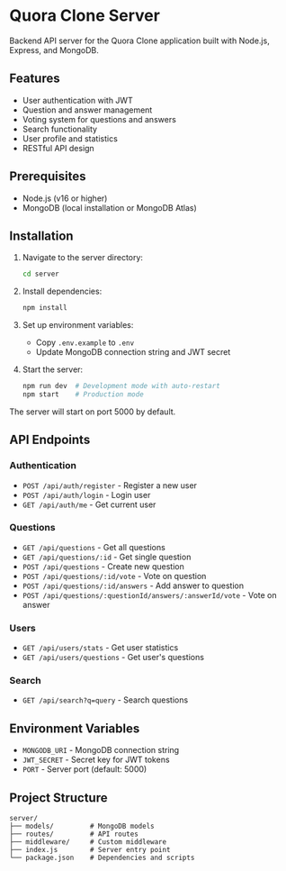 # Quora Clone Server

Backend API server for the Quora Clone application built with Node.js, Express, and MongoDB.

## Features

- User authentication with JWT
- Question and answer management
- Voting system for questions and answers
- Search functionality
- User profile and statistics
- RESTful API design

## Prerequisites

- Node.js (v16 or higher)
- MongoDB (local installation or MongoDB Atlas)

## Installation

1. Navigate to the server directory:
   ```bash
   cd server
   ```

2. Install dependencies:
   ```bash
   npm install
   ```

3. Set up environment variables:
   - Copy `.env.example` to `.env`
   - Update MongoDB connection string and JWT secret

4. Start the server:
   ```bash
   npm run dev  # Development mode with auto-restart
   npm start    # Production mode
   ```

The server will start on port 5000 by default.

## API Endpoints

### Authentication
- `POST /api/auth/register` - Register a new user
- `POST /api/auth/login` - Login user
- `GET /api/auth/me` - Get current user

### Questions
- `GET /api/questions` - Get all questions
- `GET /api/questions/:id` - Get single question
- `POST /api/questions` - Create new question
- `POST /api/questions/:id/vote` - Vote on question
- `POST /api/questions/:id/answers` - Add answer to question
- `POST /api/questions/:questionId/answers/:answerId/vote` - Vote on answer

### Users
- `GET /api/users/stats` - Get user statistics
- `GET /api/users/questions` - Get user's questions

### Search
- `GET /api/search?q=query` - Search questions

## Environment Variables

- `MONGODB_URI` - MongoDB connection string
- `JWT_SECRET` - Secret key for JWT tokens
- `PORT` - Server port (default: 5000)

## Project Structure

```
server/
├── models/         # MongoDB models
├── routes/         # API routes
├── middleware/     # Custom middleware
├── index.js        # Server entry point
└── package.json    # Dependencies and scripts
```
